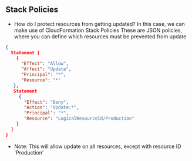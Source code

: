 ## Stack Policies
- How do I protect resources from getting updated?
In this case, we can make use of CloudFormation Stack Policies
These are JSON policies, where you can define which resources must be prevented from update

```json
{
  Statement [
    {
      "Effect": "Allow",
      "Affect": "Update",
      "Principal": "*",
      "Resource": "*"
   },
   Statement
     {
       "Effect": "Deny",
       "Action": "Update:*",
       "Principal": "*",
       "Resource": "LogicalResourceId/Production"
    }
  ]
}
```
- Note: This will allow update on all resources, except with resource ID 'Production'
